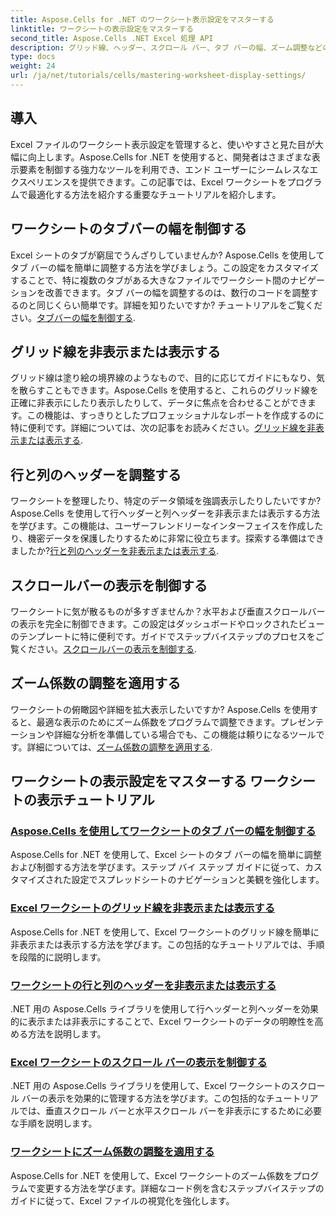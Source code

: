 ```yaml
---
title: Aspose.Cells for .NET のワークシート表示設定をマスターする
linktitle: ワークシートの表示設定をマスターする
second_title: Aspose.Cells .NET Excel 処理 API
description: グリッド線、ヘッダー、スクロール バー、タブ バーの幅、ズーム調整などのワークシートの表示設定を網羅した、包括的な Aspose.Cells for .NET チュートリアルをご覧ください。
type: docs
weight: 24
url: /ja/net/tutorials/cells/mastering-worksheet-display-settings/
---
```

## 導入

Excel ファイルのワークシート表示設定を管理すると、使いやすさと見た目が大幅に向上します。Aspose.Cells for .NET を使用すると、開発者はさまざまな表示要素を制御する強力なツールを利用でき、エンド ユーザーにシームレスなエクスペリエンスを提供できます。この記事では、Excel ワークシートをプログラムで最適化する方法を紹介する重要なチュートリアルを紹介します。  

## ワークシートのタブバーの幅を制御する  
Excel シートのタブが窮屈でうんざりしていませんか? Aspose.Cells を使用してタブ バーの幅を簡単に調整する方法を学びましょう。この設定をカスタマイズすることで、特に複数のタブがある大きなファイルでワークシート間のナビゲーションを改善できます。タブ バーの幅を調整するのは、数行のコードを調整するのと同じくらい簡単です。詳細を知りたいですか? チュートリアルをご覧ください。[タブバーの幅を制御する](./controlling-tab-bar-width/).  

## グリッド線を非表示または表示する  
グリッド線は塗り絵の境界線のようなもので、目的に応じてガイドにもなり、気を散らすこともできます。Aspose.Cells を使用すると、これらのグリッド線を正確に非表示にしたり表示したりして、データに焦点を合わせることができます。この機能は、すっきりとしたプロフェッショナルなレポートを作成するのに特に便利です。詳細については、次の記事をお読みください。[グリッド線を非表示または表示する](./hide-display-gridlines/).  

## 行と列のヘッダーを調整する  
ワークシートを整理したり、特定のデータ領域を強調表示したりしたいですか? Aspose.Cells を使用して行ヘッダーと列ヘッダーを非表示または表示する方法を学びます。この機能は、ユーザーフレンドリーなインターフェイスを作成したり、機密データを保護したりするために非常に役立ちます。探索する準備はできましたか?[行と列のヘッダーを非表示または表示する](./hide-display-row-column-headers/).  

## スクロールバーの表示を制御する  
ワークシートに気が散るものが多すぎませんか？水平および垂直スクロールバーの表示を完全に制御できます。この設定はダッシュボードやロックされたビューのテンプレートに特に便利です。ガイドでステップバイステップのプロセスをご覧ください。[スクロールバーの表示を制御する](./controlling-scroll-bar-visibility/).  

## ズーム係数の調整を適用する  
ワークシートの俯瞰図や詳細を拡大表示したいですか? Aspose.Cells を使用すると、最適な表示のためにズーム係数をプログラムで調整できます。プレゼンテーションや詳細な分析を準備している場合でも、この機能は頼りになるツールです。詳細については、[ズーム係数の調整を適用する](./apply-zoom-factor-adjustments/).  

## ワークシートの表示設定をマスターする ワークシートの表示チュートリアル
### [Aspose.Cells を使用してワークシートのタブ バーの幅を制御する](./controlling-tab-bar-width/)
Aspose.Cells for .NET を使用して、Excel シートのタブ バーの幅を簡単に調整および制御する方法を学びます。ステップ バイ ステップ ガイドに従って、カスタマイズされた設定でスプレッドシートのナビゲーションと美観を強化します。
### [Excel ワークシートのグリッド線を非表示または表示する](./hide-display-gridlines/)
Aspose.Cells for .NET を使用して、Excel ワークシートのグリッド線を簡単に非表示または表示する方法を学びます。この包括的なチュートリアルでは、手順を段階的に説明します。
### [ワークシートの行と列のヘッダーを非表示または表示する](./hide-display-row-column-headers/)
.NET 用の Aspose.Cells ライブラリを使用して行ヘッダーと列ヘッダーを効果的に表示または非表示にすることで、Excel ワークシートのデータの明瞭性を高める方法を説明します。
### [Excel ワークシートのスクロール バーの表示を制御する](./controlling-scroll-bar-visibility/)
.NET 用の Aspose.Cells ライブラリを使用して、Excel ワークシートのスクロール バーの表示を効果的に管理する方法を学びます。この包括的なチュートリアルでは、垂直スクロール バーと水平スクロール バーを非表示にするために必要な手順を説明します。
### [ワークシートにズーム係数の調整を適用する](./apply-zoom-factor-adjustments/)
Aspose.Cells for .NET を使用して、Excel ワークシートのズーム係数をプログラムで変更する方法を学びます。詳細なコード例を含むステップバイステップのガイドに従って、Excel ファイルの視覚化を強化します。